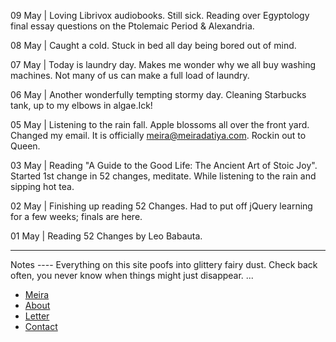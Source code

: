  09 May | Loving Librivox audiobooks. Still sick. Reading over Egyptology final essay questions on the Ptolemaic Period & Alexandria.

08 May | Caught a cold. Stuck in bed all day being bored out of mind.

07 May | Today is laundry day. Makes me wonder why we all buy washing machines. Not many of us can make a full load of laundry.

06 May | Another wonderfully tempting stormy day. Cleaning Starbucks tank, up to my elbows in algae.Ick!

05 May | Listening to the rain fall. Apple blossoms all over the front yard. Changed my email. It is officially meira@meiradatiya.com. Rockin out to Queen.

03 May | Reading "A Guide to the Good Life: The Ancient Art of Stoic Joy". Started 1st change in 52 changes, meditate. While listening to the rain and sipping hot tea.

02 May | Finishing up reading 52 Changes. Had to put off jQuery learning for a few weeks; finals are here.

01 May | Reading 52 Changes by Leo Babauta.<br>
<hr>
Notes
----
Everything on this site poofs into glittery fairy dust. Check back often, you never know when things might just disappear. ...


  <div class="container navbar navbar-bottom">
      <div class="ten columns offset-by-two">
        <ul>
          <li> <a href="index.html">Meira</a></li>
          <li> <a href="about.html">About</a></li>
          <li> <a href="letter.html">Letter</a></li>
          <li><a href="mailto:meira@meiradatiya.com">Contact</a></li>
        </ul>
      </div>
    </div>